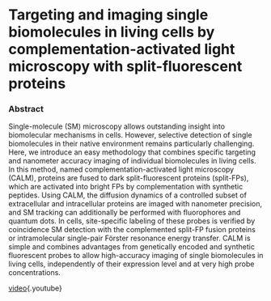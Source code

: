 <!-- TITLE: Targeting And Imaging Single Biomolecules In[video](https://www.youtube.com/watch?v=YO244P1e9QM){.youtube}
 Living Cells By Complementation Activated Light Microscopy With Split Fluorescent Proteins -->
<!-- SUBTITLE: A quick summary of Targeting And Imaging Single Biomolecules In Living Cells By Complementation Activated Light Microscopy With Split Fluorescent Proteins -->

# Targeting and imaging single biomolecules in living cells by complementation-activated light microscopy with split-fluorescent proteins


### Abstract
Single-molecule (SM) microscopy allows outstanding insight into biomolecular mechanisms in cells. However, selective detection of single biomolecules in their native environment remains particularly challenging. Here, we introduce an easy methodology that combines specific targeting and nanometer accuracy imaging of individual biomolecules in living cells. In this method, named complementation-activated light microscopy (CALM), proteins are fused to dark split-fluorescent proteins (split-FPs), which are activated into bright FPs by complementation with synthetic peptides. Using CALM, the diffusion dynamics of a controlled subset of extracellular and intracellular proteins are imaged with nanometer precision, and SM tracking can additionally be performed with fluorophores and quantum dots. In cells, site-specific labeling of these probes is verified by coincidence SM detection with the complemented split-FP fusion proteins or intramolecular single-pair Förster resonance energy transfer. CALM is simple and combines advantages from genetically encoded and synthetic fluorescent probes to allow high-accuracy imaging of single biomolecules in living cells, independently of their expression level and at very high probe concentrations.

[video](https://www.youtube.com/watch?v=YO244P1e9QM){.youtube}
